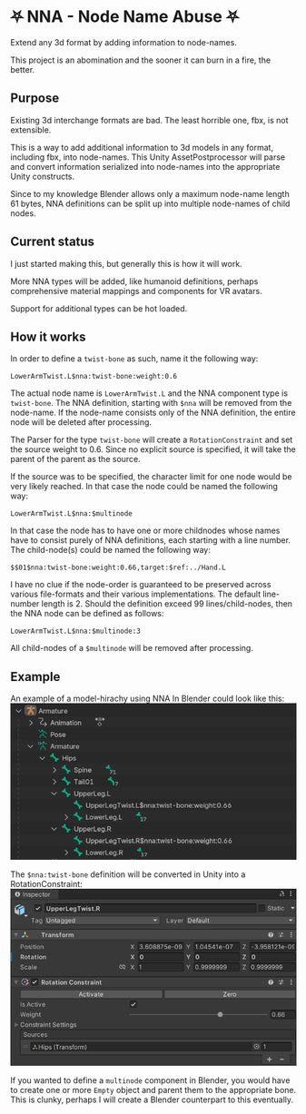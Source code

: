# ⛧ NNA - Node Name Abuse ⛧
Extend any 3d format by adding information to node-names.

This project is an abomination and the sooner it can burn in a fire, the better.

## Purpose
Existing 3d interchange formats are bad. The least horrible one, fbx, is not extensible.

This is a way to add additional information to 3d models in any format, including fbx, into node-names.
This Unity AssetPostprocessor will parse and convert information serialized into node-names into the appropriate Unity constructs.

Since to my knowledge Blender allows only a maximum node-name length 61 bytes, NNA definitions can be split up into multiple node-names of child nodes.

## Current status
I just started making this, but generally this is how it will work.

More NNA types will be added, like humanoid definitions, perhaps comprehensive material mappings and components for VR avatars.

Support for additional types can be hot loaded.

## How it works
In order to define a `twist-bone` as such, name it the following way:
```
LowerArmTwist.L$nna:twist-bone:weight:0.6
```
The actual node name is `LowerArmTwist.L` and the NNA component type is `twist-bone`.
The NNA definition, starting with `$nna` will be removed from the node-name. If the node-name consists only of the NNA definition, the entire node will be deleted after processing.

The Parser for the type `twist-bone` will create a `RotationConstraint` and set the source weight to 0.6.
Since no explicit source is specified, it will take the parent of the parent as the source.

If the source was to be specified, the character limit for one node would be very likely reached.
In that case the node could be named the following way:
```
LowerArmTwist.L$nna:$multinode
```

In that case the node has to have one or more childnodes whose names have to consist purely of NNA definitions, each starting with a line number.
The child-node(s) could be named the following way:
```
$$01$nna:twist-bone:weight:0.66,target:$ref:../Hand.L
```
I have no clue if the node-order is guaranteed to be preserved across various file-formats and their various implementations. The default line-number length is 2. Should the definition exceed 99 lines/child-nodes, then the NNA node can be defined as follows:
```
LowerArmTwist.L$nna:$multinode:3
```
All child-nodes of a `$multinode` will be removed after processing.

## Example
An example of a model-hirachy using NNA In Blender could look like this:
![](./Docs/img/blender_armature_hirarchy.png)

The `$nna:twist-bone` definition will be converted in Unity into a RotationConstraint:
![](./Docs/img/unity_twist-bone_component.png)

If you wanted to define a `multinode` component in Blender, you would have to create one or more `Empty` object and parent them to the appropriate bone. This is clunky, perhaps I will create a Blender counterpart to this eventually.
